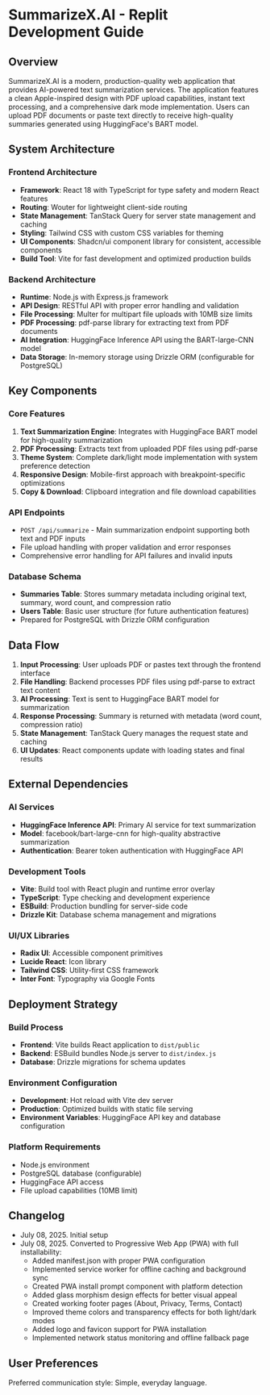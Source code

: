 # SummarizeX.AI - Replit Development Guide

## Overview

SummarizeX.AI is a modern, production-quality web application that provides AI-powered text summarization services. The application features a clean Apple-inspired design with PDF upload capabilities, instant text processing, and a comprehensive dark mode implementation. Users can upload PDF documents or paste text directly to receive high-quality summaries generated using HuggingFace's BART model.

## System Architecture

### Frontend Architecture
- **Framework**: React 18 with TypeScript for type safety and modern React features
- **Routing**: Wouter for lightweight client-side routing
- **State Management**: TanStack Query for server state management and caching
- **Styling**: Tailwind CSS with custom CSS variables for theming
- **UI Components**: Shadcn/ui component library for consistent, accessible components
- **Build Tool**: Vite for fast development and optimized production builds

### Backend Architecture
- **Runtime**: Node.js with Express.js framework
- **API Design**: RESTful API with proper error handling and validation
- **File Processing**: Multer for multipart file uploads with 10MB size limits
- **PDF Processing**: pdf-parse library for extracting text from PDF documents
- **AI Integration**: HuggingFace Inference API using the BART-large-CNN model
- **Data Storage**: In-memory storage using Drizzle ORM (configurable for PostgreSQL)

## Key Components

### Core Features
1. **Text Summarization Engine**: Integrates with HuggingFace BART model for high-quality summarization
2. **PDF Processing**: Extracts text from uploaded PDF files using pdf-parse
3. **Theme System**: Complete dark/light mode implementation with system preference detection
4. **Responsive Design**: Mobile-first approach with breakpoint-specific optimizations
5. **Copy & Download**: Clipboard integration and file download capabilities

### API Endpoints
- `POST /api/summarize` - Main summarization endpoint supporting both text and PDF inputs
- File upload handling with proper validation and error responses
- Comprehensive error handling for API failures and invalid inputs

### Database Schema
- **Summaries Table**: Stores summary metadata including original text, summary, word count, and compression ratio
- **Users Table**: Basic user structure (for future authentication features)
- Prepared for PostgreSQL with Drizzle ORM configuration

## Data Flow

1. **Input Processing**: User uploads PDF or pastes text through the frontend interface
2. **File Handling**: Backend processes PDF files using pdf-parse to extract text content
3. **AI Processing**: Text is sent to HuggingFace BART model for summarization
4. **Response Processing**: Summary is returned with metadata (word count, compression ratio)
5. **State Management**: TanStack Query manages the request state and caching
6. **UI Updates**: React components update with loading states and final results

## External Dependencies

### AI Services
- **HuggingFace Inference API**: Primary AI service for text summarization
- **Model**: facebook/bart-large-cnn for high-quality abstractive summarization
- **Authentication**: Bearer token authentication with HuggingFace API

### Development Tools
- **Vite**: Build tool with React plugin and runtime error overlay
- **TypeScript**: Type checking and development experience
- **ESBuild**: Production bundling for server-side code
- **Drizzle Kit**: Database schema management and migrations

### UI/UX Libraries
- **Radix UI**: Accessible component primitives
- **Lucide React**: Icon library
- **Tailwind CSS**: Utility-first CSS framework
- **Inter Font**: Typography via Google Fonts

## Deployment Strategy

### Build Process
- **Frontend**: Vite builds React application to `dist/public`
- **Backend**: ESBuild bundles Node.js server to `dist/index.js`
- **Database**: Drizzle migrations for schema updates

### Environment Configuration
- **Development**: Hot reload with Vite dev server
- **Production**: Optimized builds with static file serving
- **Environment Variables**: HuggingFace API key and database configuration

### Platform Requirements
- Node.js environment
- PostgreSQL database (configurable)
- HuggingFace API access
- File upload capabilities (10MB limit)

## Changelog

- July 08, 2025. Initial setup
- July 08, 2025. Converted to Progressive Web App (PWA) with full installability:
  - Added manifest.json with proper PWA configuration
  - Implemented service worker for offline caching and background sync
  - Created PWA install prompt component with platform detection
  - Added glass morphism design effects for better visual appeal
  - Created working footer pages (About, Privacy, Terms, Contact)
  - Improved theme colors and transparency effects for both light/dark modes
  - Added logo and favicon support for PWA installation
  - Implemented network status monitoring and offline fallback page

## User Preferences

Preferred communication style: Simple, everyday language.